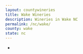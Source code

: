 ```yaml
---
layout: countywineries
title: Wake Wineries
description: Wineries in Wake NC
permalink: /nc/wake/
county: wake
state: nc
---
```

-
